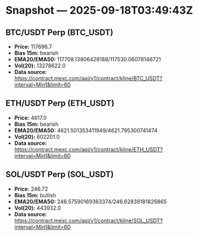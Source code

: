 # Snapshot — 2025-09-18T03:49:43Z

## BTC/USDT Perp (BTC_USDT)
- **Price:** 117696.7
- **Bias 15m:** bearish
- **EMA20/EMA50:** 117708.13806426188/117530.06078146721
- **Vol(20):** 13278622.0
- **Data source:** https://contract.mexc.com/api/v1/contract/kline/BTC_USDT?interval=Min1&limit=60

## ETH/USDT Perp (ETH_USDT)
- **Price:** 4617.0
- **Bias 15m:** bearish
- **EMA20/EMA50:** 4621.501353411949/4621.795300741474
- **Vol(20):** 602201.0
- **Data source:** https://contract.mexc.com/api/v1/contract/kline/ETH_USDT?interval=Min1&limit=60

## SOL/USDT Perp (SOL_USDT)
- **Price:** 246.72
- **Bias 15m:** bullish
- **EMA20/EMA50:** 246.57590169363374/246.62839181826865
- **Vol(20):** 443932.0
- **Data source:** https://contract.mexc.com/api/v1/contract/kline/SOL_USDT?interval=Min1&limit=60
